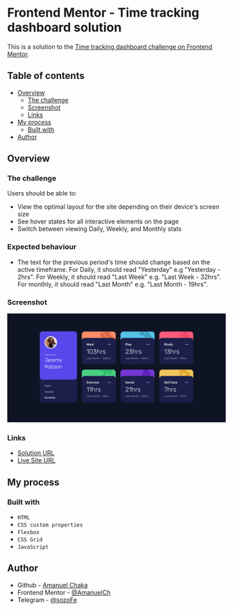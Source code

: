# Frontend Mentor - Time tracking dashboard solution

This is a solution to the [Time tracking dashboard challenge on Frontend Mentor](https://www.frontendmentor.io/challenges/time-tracking-dashboard-UIQ7167Jw).

## Table of contents

- [Overview](#overview)
  - [The challenge](#the-challenge)
  - [Screenshot](#screenshot)
  - [Links](#links)
- [My process](#my-process)
  - [Built with](#built-with)
- [Author](#author)


## Overview

### The challenge

Users should be able to:

- View the optimal layout for the site depending on their device's screen size
- See hover states for all interactive elements on the page
- Switch between viewing Daily, Weekly, and Monthly stats

### Expected behaviour

- The text for the previous period's time should change based on the active timeframe. For Daily, it should read "Yesterday" e.g "Yesterday - 2hrs". For Weekly, it should read "Last Week" e.g. "Last Week - 32hrs". For monthly, it should read "Last Month" e.g. "Last Month - 19hrs".

### Screenshot

![](./assets/screenshots/desktop_time-tracking-dashboard.png)


### Links

- [Solution URL](https://www.frontendmentor.io/solutions/responsive-time-tracking-dashboard-with-vanilla-javascript-FOhRevu3vj)
- [Live Site URL](https://time-tracking-dashboard-frontend-me.netlify.app/)

## My process

### Built with

- `HTML`
- `CSS custom properties`
- `Flexbox`
- `CSS Grid`
- `JavaScript`


## Author

- Github - [Amanuel Chaka](https://github.com/AmanuelCh)
- Frontend Mentor - [@AmanuelCh](https://www.frontendmentor.io/profile/AmanuelCh)
- Telegram - [@sozoFe](https://t.me/sozoFe)
